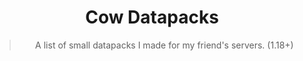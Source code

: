 <div align="center">
  
# Cow Datapacks

> A list of small datapacks I made for my friend's servers. (1.18+)

</div>

